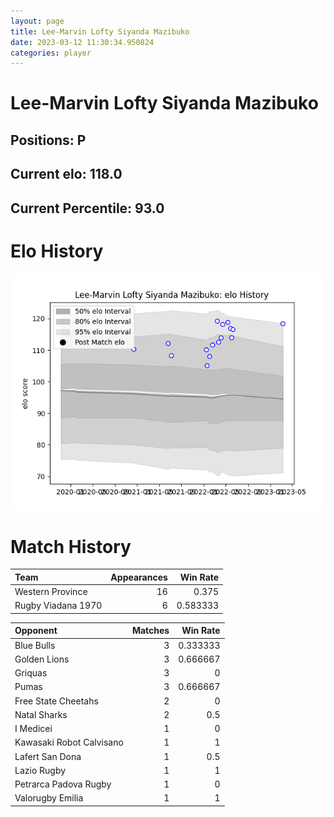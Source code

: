 ```yaml
---  
layout: page  
title: Lee-Marvin Lofty Siyanda Mazibuko  
date: 2023-03-12 11:30:34.950824  
categories: player  
---
```

# Lee-Marvin Lofty Siyanda Mazibuko

## Positions: P

## Current elo: 118.0

## Current Percentile: 93.0

# Elo History


![elo history](history_Lee-MarvinLoftySiyandaMazibuko.png)
# Match History


| Team               |   Appearances |   Win Rate |
|:-------------------|--------------:|-----------:|
| Western Province   |            16 |   0.375    |
| Rugby Viadana 1970 |             6 |   0.583333 |

| Opponent                 |   Matches |   Win Rate |
|:-------------------------|----------:|-----------:|
| Blue Bulls               |         3 |   0.333333 |
| Golden Lions             |         3 |   0.666667 |
| Griquas                  |         3 |   0        |
| Pumas                    |         3 |   0.666667 |
| Free State Cheetahs      |         2 |   0        |
| Natal Sharks             |         2 |   0.5      |
| I Medicei                |         1 |   0        |
| Kawasaki Robot Calvisano |         1 |   1        |
| Lafert San Dona          |         1 |   0.5      |
| Lazio Rugby              |         1 |   1        |
| Petrarca Padova Rugby    |         1 |   0        |
| Valorugby Emilia         |         1 |   1        |